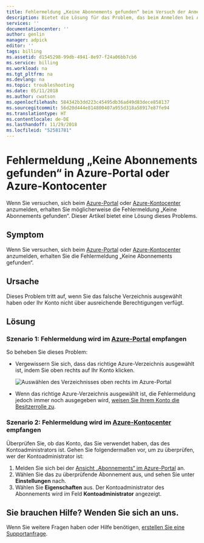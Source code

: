 ```yaml
---
title: Fehlermeldung „Keine Abonnements gefunden“ beim Versuch der Anmeldung beim Azure-Portal oder Azure-Kontocenter | Microsoft-Dokumentation
description: Bietet die Lösung für das Problem, das beim Anmelden bei Azure-Portal oder Azure-Kontocenter die Fehlermeldung „Keine Abonnements gefunden“ angezeigt wird.
services: ''
documentationcenter: ''
author: genlin
manager: adpick
editor: ''
tags: billing
ms.assetid: d1545298-99db-4941-8e97-f24a06bb7cb6
ms.service: billing
ms.workload: na
ms.tgt_pltfrm: na
ms.devlang: na
ms.topic: troubleshooting
ms.date: 05/11/2018
ms.author: cwatson
ms.openlocfilehash: 584342b3dd223c45495db36ad49d83dece858137
ms.sourcegitcommit: 56d20d444e814800407a955d318a58917e87fe94
ms.translationtype: HT
ms.contentlocale: de-DE
ms.lasthandoff: 11/29/2018
ms.locfileid: "52581781"
---
```

# <a name="no-subscriptions-found-error-in-azure-portal-or-azure-account-center"></a>Fehlermeldung „Keine Abonnements gefunden“ in Azure-Portal oder Azure-Kontocenter

Wenn Sie versuchen, sich beim [Azure-Portal](https://portal.azure.com/) oder [Azure-Kontocenter](https://account.windowsazure.com/Subscriptions) anzumelden, erhalten Sie möglicherweise die Fehlermeldung „Keine Abonnements gefunden“. Dieser Artikel bietet eine Lösung dieses Problems.

## <a name="symptom"></a>Symptom

Wenn Sie versuchen, sich beim [Azure-Portal](https://portal.azure.com/) oder [Azure-Kontocenter](https://account.windowsazure.com/Subscriptions) anzumelden, erhalten Sie die Fehlermeldung „Keine Abonnements gefunden“.

## <a name="cause"></a>Ursache

Dieses Problem tritt auf, wenn Sie das falsche Verzeichnis ausgewählt haben oder Ihr Konto nicht über ausreichende Berechtigungen verfügt. 

## <a name="solution"></a>Lösung

### <a name="scenario-1-error-message-is-received-in-the-azure-portalhttpsportalazurecom"></a>Szenario 1: Fehlermeldung wird im [Azure-Portal](https://portal.azure.com) empfangen

So beheben Sie dieses Problem:

* Vergewissern Sie sich, dass das richtige Azure-Verzeichnis ausgewählt ist, indem Sie oben rechts auf Ihr Konto klicken.

  ![Auswählen des Verzeichnisses oben rechts im Azure-Portal](./media/billing-no-subscriptions-found/directory-switch.png)
* Wenn das richtige Azure-Verzeichnis ausgewählt ist, die Fehlermeldung jedoch immer noch ausgegeben wird, [weisen Sie Ihrem Konto die Besitzerrolle zu](../role-based-access-control/role-assignments-portal.md).

### <a name="scenario-2-error-message-is-received-in-the-azure-account-centerhttpsaccountwindowsazurecomsubscriptions"></a>Szenario 2: Fehlermeldung wird im [Azure-Kontocenter](https://account.windowsazure.com/Subscriptions) empfangen

Überprüfen Sie, ob das Konto, das Sie verwendet haben, das des Kontoadministrators ist. Gehen Sie folgendermaßen vor, um zu überprüfen, wer der Kontoadministrator ist:

1. Melden Sie sich bei der [Ansicht „Abonnements“ im Azure-Portal](https://portal.azure.com/#blade/Microsoft_Azure_Billing/SubscriptionsBlade) an.
1. Wählen Sie das zu überprüfende Abonnement aus, und sehen Sie unter **Einstellungen** nach.
1. Wählen Sie **Eigenschaften** aus. Der Kontoadministrator des Abonnements wird im Feld **Kontoadministrator** angezeigt.  

## <a name="need-help-contact-us"></a>Sie brauchen Hilfe? Wenden Sie sich an uns.

Wenn Sie weitere Fragen haben oder Hilfe benötigen, [erstellen Sie eine Supportanfrage](https://portal.azure.com/#blade/Microsoft_Azure_Support/HelpAndSupportBlade/newsupportrequest).
